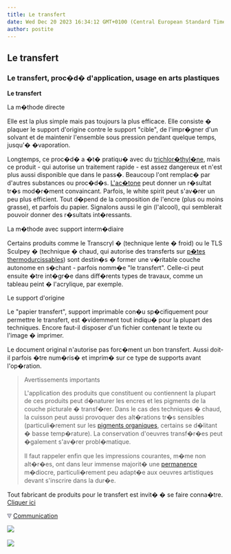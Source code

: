 ```yaml
---
title: Le transfert
date: Wed Dec 20 2023 16:34:12 GMT+0100 (Central European Standard Time)
author: postite
---
```


## Le transfert
### Le transfert, proc�d� d'application, usage en arts plastiques
 **Le transfert**

La m�thode directe

Elle est la plus simple mais pas toujours la plus efficace. Elle consiste � plaquer le support d'origine contre le support "cible", de l'impr�gner d'un solvant et de maintenir l'ensemble sous pression pendant quelque temps, jusqu'� �vaporation.

Longtemps, ce proc�d� a �t� pratiqu� avec du [trichlor�thyl�ne](trichlorethylene.html), mais ce produit - qui autorise un traitement rapide - est assez dangereux et n'est plus aussi disponible que dans le pass�. Beaucoup l'ont remplac� par d'autres substances ou proc�d�s. [L'ac�tone](acetone.html) peut donner un r�sultat tr�s mod�r�ment convaincant. Parfois, le white spirit peut s'av�rer un peu plus efficient. Tout d�pend de la composition de l'encre (plus ou moins grasse), et parfois du papier. Signalons aussi le gin (l'alcool), qui semblerait pouvoir donner des r�sultats int�ressants.

La m�thode avec support interm�diaire

Certains produits comme le Transcryl � (technique lente � froid) ou le TLS Sculpey � (technique � chaud, qui autorise des transferts sur [p�tes thermodurcissables](patesamodeler.html#thermodurcissable)) sont destin�s � former une v�ritable couche autonome en s�chant - parfois nomm�e "le transfert". Celle-ci peut ensuite �tre int�gr�e dans diff�rents types de travaux, comme un tableau peint � l'acrylique, par exemple.

Le support d'origine

Le "papier transfert", support imprimable con�u sp�cifiquement pour permettre le transfert, est �videmment tout indiqu� pour la plupart des techniques. Encore faut-il disposer d'un fichier contenant le texte ou l'image � imprimer.

Le document original n'autorise pas forc�ment un bon transfert. Aussi doit-il parfois �tre num�ris� et imprim� sur ce type de supports avant l'op�ration.

> Avertissements importants
> 
> L'application des produits que constituent ou contiennent la plupart de ces produits peut d�naturer les encres et les pigments de la couche picturale � transf�rer. Dans le cas des techniques � chaud, la cuisson peut aussi provoquer des alt�rations tr�s sensibles (particuli�rement sur les [pigments organiques](organiquesvsinorganiques.html), certains se d�litant � basse temp�rature). La conservation d'oeuvres transf�r�es peut �galement s'av�rer probl�matique.
> 
> Il faut rappeler enfin que les impressions courantes, m�me non alt�r�es, ont dans leur immense majorit� une [permanence](pigments.html#permanence) m�diocre, particuli�rement peu adapt�e aux oeuvres artistiques devant s'inscrire dans la dur�e.

Tout fabricant de produits pour le transfert est invit� � se faire conna�tre. [Cliquer ici](ecrire.html)



![](images/flechebas.gif) [Communication](http://www.artrealite.com/annonceurs.htm) 

[![](https://cbonvin.fr/sites/regie.artrealite.com/visuels/campagne1.png)](index-2.html#20131014)

![](https://cbonvin.fr/sites/regie.artrealite.com/visuels/campagne2.png)